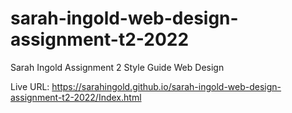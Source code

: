 # sarah-ingold-web-design-assignment-t2-2022
Sarah Ingold Assignment 2 Style Guide Web Design

Live URL: https://sarahingold.github.io/sarah-ingold-web-design-assignment-t2-2022/Index.html